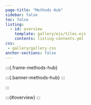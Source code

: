 ```yaml
---
page-title: "Methods Hub"
sidebar: false
toc: false
listing:
  - id: overview
    template: gallery/ejs/tiles.ejs
    contents: listing-contents.yml
css: 
 - gallery/gallery.css
anchor-sections: false
---
```


:::{.frame-methods-hub}

:::{.banner-methods-hub}
:::

:::

:::{#overview}
:::
